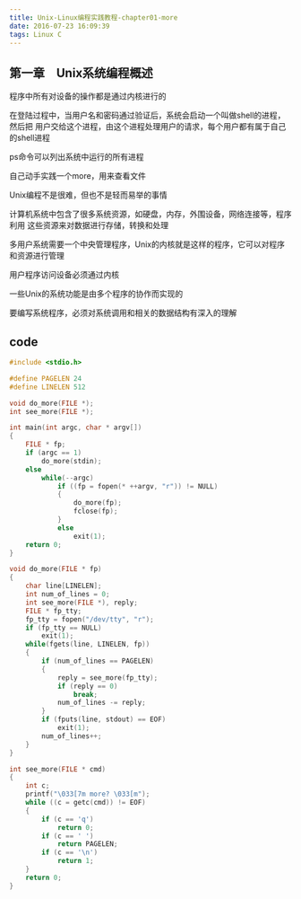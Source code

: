 ```yaml
---
title: Unix-Linux编程实践教程-chapter01-more
date: 2016-07-23 16:09:39
tags: Linux C
---
```


## 第一章　Unix系统编程概述

程序中所有对设备的操作都是通过内核进行的

在登陆过程中，当用户名和密码通过验证后，系统会启动一个叫做shell的进程，然后把
用户交给这个进程，由这个进程处理用户的请求，每个用户都有属于自己的shell进程

ps命令可以列出系统中运行的所有进程

自己动手实践一个more，用来查看文件

Unix编程不是很难，但也不是轻而易举的事情

计算机系统中包含了很多系统资源，如硬盘，内存，外围设备，网络连接等，程序利用
这些资源来对数据进行存储，转换和处理

多用户系统需要一个中央管理程序，Unix的内核就是这样的程序，它可以对程序和资源进行管理

用户程序访问设备必须通过内核

一些Unix的系统功能是由多个程序的协作而实现的

要编写系统程序，必须对系统调用和相关的数据结构有深入的理解

## code

``` c
#include <stdio.h>

#define PAGELEN 24
#define LINELEN 512

void do_more(FILE *);
int see_more(FILE *);

int main(int argc, char * argv[])
{
    FILE * fp;
    if (argc == 1)
        do_more(stdin);
    else
        while(--argc)
            if ((fp = fopen(* ++argv, "r")) != NULL)
            {
                do_more(fp);
                fclose(fp);
            }
            else
                exit(1);
    return 0;
}

void do_more(FILE * fp)
{
    char line[LINELEN];
    int num_of_lines = 0;
    int see_more(FILE *), reply;
    FILE * fp_tty;
    fp_tty = fopen("/dev/tty", "r");
    if (fp_tty == NULL)
        exit(1);
    while(fgets(line, LINELEN, fp))
    {
        if (num_of_lines == PAGELEN)
        {
            reply = see_more(fp_tty);
            if (reply == 0)
                break;
            num_of_lines -= reply;
        }
        if (fputs(line, stdout) == EOF)
            exit(1);
        num_of_lines++;
    }
}

int see_more(FILE * cmd)
{
    int c;
    printf("\033[7m more? \033[m");
    while ((c = getc(cmd)) != EOF)
    {
        if (c == 'q')
            return 0;
        if (c == ' ')
            return PAGELEN;
        if (c == '\n')
            return 1; 
    }
    return 0;
}
```
